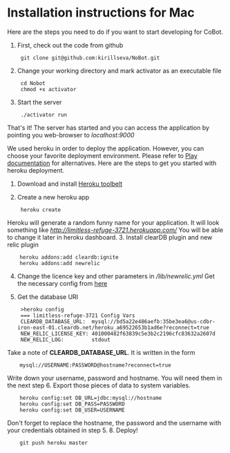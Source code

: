 Installation instructions for Mac
================================================================================================

Here are the steps you need to do if you want to start developing for CoBot.

1. First, check out the code from github

        git clone git@github.com:kirillseva/NoBot.git
2. Change your working directory and mark activator as an executable file

        cd Nobot
        chmod +x activator
3. Start the server

        ./activator run
That's it! The server has started and you can access the application by pointing
you web-browser to *localhost:9000*

We used heroku in order to deploy the application. However, you can
choose your favorite deployment environment. Please refer to [Play documentation](http://www.playframework.com/documentation/2.3.x/Production)
for alternatives.
Here are the steps to get you started with heroku deployment.

1. Download and install [Heroku toolbelt](https://devcenter.heroku.com/articles/quickstart)
2. Create a new heroku app

        heroku create
Heroku will generate a random funny name for your application.
It will look something like *http://limitless-refuge-3721.herokuapp.com/*
You will be able to change it later in heroku dashboard.
3. Install clearDB plugin and new relic plugin

        heroku addons:add cleardb:ignite
        heroku addons:add newrelic
4. Change the licence key and other parameters in */lib/newrelic.yml*
Get the necessary config from [here](http://newrelic.com/java#installation)
5. Get the database URI

        >heroku config
        === limitless-refuge-3721 Config Vars
        CLEARDB_DATABASE_URL:  mysql://bd5a22e486aefb:35be3ea6@us-cdbr-iron-east-01.cleardb.net/heroku_a69522653b1ad6e?reconnect=true
        NEW_RELIC_LICENSE_KEY: 401000482f63839c5e3b2c2196cfc83632a2607d
        NEW_RELIC_LOG:         stdout
Take a note of **CLEARDB_DATABASE_URL**. It is written in the form

        mysql://USERNAME:PASSWORD@hostname?reconnect=true
Write down your username, password and hostname. You will need them in the next step
6. Export those pieces of data to system variables.

        heroku config:set DB_URL=jdbc:mysql://hostname
        heroku config:set DB_PASS=PASSWORD
        heroku config:set DB_USER=USERNAME
Don't forget to replace the hostname, the password and the username with your credentials obtained in step 5.
8. Deploy!

        git push heroku master
